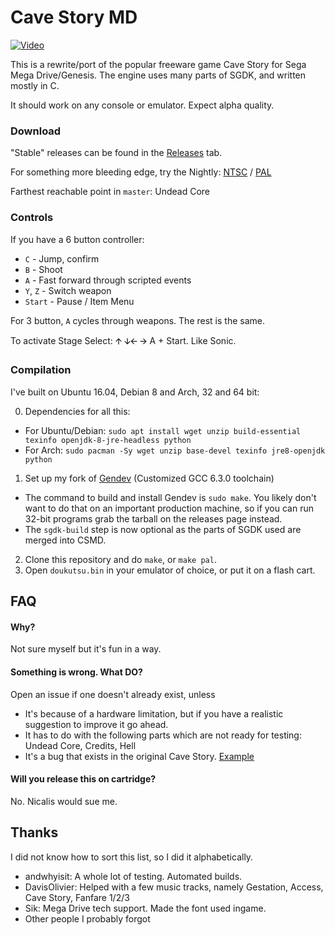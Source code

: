 # Cave Story MD
[![Video](http://img.youtube.com/vi/aZU133ekDVk/0.jpg)](http://www.youtube.com/watch?v=aZU133ekDVk)

This is a rewrite/port of the popular freeware game Cave Story for Sega Mega Drive/Genesis.
The engine uses many parts of SGDK, and written mostly in C.

It should work on any console or emulator. Expect alpha quality.

### Download
"Stable" releases can be found in the [Releases](https://github.com/andwn/cave-story-md/releases) tab.

For something more bleeding edge, try the Nightly: [NTSC](http://www.cavestory.org/md/nightly.zip) / [PAL](http://www.cavestory.org/md/nightlypal.zip) <br/>

Farthest reachable point in `master`: Undead Core

### Controls
If you have a 6 button controller:

- `C` - Jump, confirm
- `B` - Shoot
- `A` - Fast forward through scripted events
- `Y`, `Z` - Switch weapon
- `Start` - Pause / Item Menu

For 3 button, `A` cycles through weapons. The rest is the same.

To activate Stage Select: 🡩 🡫🡨 🡪  A + Start. Like Sonic. 

### Compilation
I've built on Ubuntu 16.04, Debian 8 and Arch, 32 and 64 bit:

0. Dependencies for all this:
  - For Ubuntu/Debian: `sudo apt install wget unzip build-essential texinfo openjdk-8-jre-headless python`
  - For Arch: `sudo pacman -Sy wget unzip base-devel texinfo jre8-openjdk python`
1. Set up my fork of [Gendev](https://github.com/andwn/gendev.git) (Customized GCC 6.3.0 toolchain)
  - The command to build and install Gendev is `sudo make`. You likely don't want to do that on an important production machine, so if you can run 32-bit programs grab the tarball on the releases page instead.
  - The `sgdk-build` step is now optional as the parts of SGDK used are merged into CSMD.
2. Clone this repository and do `make`, or `make pal`.
3. Open `doukutsu.bin` in your emulator of choice, or put it on a flash cart.

## FAQ
#### Why?
Not sure myself but it's fun in a way.

#### Something is wrong. What DO?
Open an issue if one doesn't already exist, unless

- It's because of a hardware limitation, but if you have a realistic suggestion to improve it go ahead.
- It has to do with the following parts which are not ready for testing: Undead Core, Credits, Hell
- It's a bug that exists in the original Cave Story. [Example](https://www.youtube.com/watch?v=HFzS0bpc5kA)

#### Will you release this on cartridge?
No. Nicalis would sue me.

## Thanks
I did not know how to sort this list, so I did it alphabetically.

- andwhyisit: A whole lot of testing. Automated builds.
- DavisOlivier: Helped with a few music tracks, namely Gestation, Access, Cave Story, Fanfare 1/2/3
- Sik: Mega Drive tech support. Made the font used ingame.
- Other people I probably forgot
